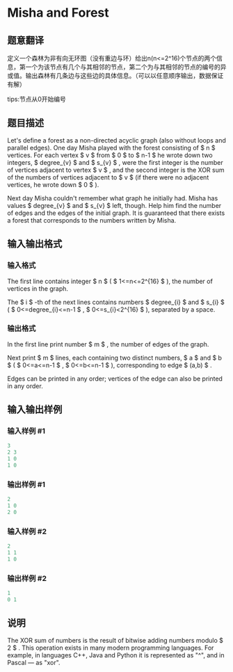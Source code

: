 # Misha and Forest

## 题意翻译

定义一个森林为非有向无环图（没有重边与环）给出n(n<=2^16)个节点的两个信息，第一个为该节点有几个与其相邻的节点，第二个为与其相邻的节点的编号的异或值。输出森林有几条边与这些边的具体信息。（可以以任意顺序输出，数据保证有解）

tips:节点从0开始编号

## 题目描述

Let's define a forest as a non-directed acyclic graph (also without loops and parallel edges). One day Misha played with the forest consisting of $ n $ vertices. For each vertex $ v $ from $ 0 $ to $ n-1 $ he wrote down two integers, $ degree_{v} $ and $ s_{v} $ , were the first integer is the number of vertices adjacent to vertex $ v $ , and the second integer is the XOR sum of the numbers of vertices adjacent to $ v $ (if there were no adjacent vertices, he wrote down $ 0 $ ).

Next day Misha couldn't remember what graph he initially had. Misha has values $ degree_{v} $ and $ s_{v} $ left, though. Help him find the number of edges and the edges of the initial graph. It is guaranteed that there exists a forest that corresponds to the numbers written by Misha.

## 输入输出格式

### 输入格式

The first line contains integer $ n $ ( $ 1<=n<=2^{16} $ ), the number of vertices in the graph.

The $ i $ -th of the next lines contains numbers $ degree_{i} $ and $ s_{i} $ ( $ 0<=degree_{i}<=n-1 $ , $ 0<=s_{i}&lt;2^{16} $ ), separated by a space.

### 输出格式

In the first line print number $ m $ , the number of edges of the graph.

Next print $ m $ lines, each containing two distinct numbers, $ a $ and $ b $ ( $ 0<=a<=n-1 $ , $ 0<=b<=n-1 $ ), corresponding to edge $ (a,b) $ .

Edges can be printed in any order; vertices of the edge can also be printed in any order.

## 输入输出样例

### 输入样例 #1

```cpp
3
2 3
1 0
1 0

```
### 输出样例 #1

```cpp
2
1 0
2 0

```
### 输入样例 #2

```cpp
2
1 1
1 0

```
### 输出样例 #2

```cpp
1
0 1

```
## 说明

The XOR sum of numbers is the result of bitwise adding numbers modulo $ 2 $ . This operation exists in many modern programming languages. For example, in languages C++, Java and Python it is represented as "^", and in Pascal — as "xor".

